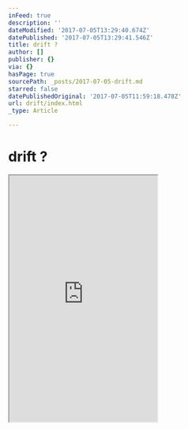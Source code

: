 ```yaml
---
inFeed: true
description: ''
dateModified: '2017-07-05T13:29:40.674Z'
datePublished: '2017-07-05T13:29:41.546Z'
title: drift ?
author: []
publisher: {}
via: {}
hasPage: true
sourcePath: _posts/2017-07-05-drift.md
starred: false
datePublishedOriginal: '2017-07-05T11:59:18.478Z'
url: drift/index.html
_type: Article

---
```

# drift ?

<iframe src="https://the-grid.github.io/ed-userhtml/?g=eJx1VEtv2zAMvudXMD40zurI3YpuQF9Du-bQw7JiLXYJgkGRZVuJIxkSHTdb899HKU5btFgOISnx8fET6XO1KsBZcRGViLVL07Zt2Xyu-JwJs0qdEYpXq1SUHNmiLqLL3nl_NIJ75BbB5HDlNlrAjVU5wjeTSRiNyMUJq2q87PXzRgtURsdD-NsDWHMLeEaKyiFGuIBW6cy0LPPxb-13109PMJ0l0EemtMIhWImN1eDNtVnKDL7C2qgM4i5MGO1MJeHgADqVSWuNfXcQR7sGnFZ1LRGUFlWTUUJslZAsGg7hlPA-17mA_lEC1AaylcTSZI6OphCpTGpU-SZKIKICuSq8hpaLpVesdBK9ksl5E65caVova6WDXfNCellSJi9NngehI5h1BXMu0NgNFXzmVu7IhT0hb0j3P0-8PuuMzk1Tjitr-YbV1qDBTS2Zq3zDgldVzG3RrKgfN0xAs0a7kiiiWgmBqBtXxtqru5xbL7bJCx8sN3bMRRm_B4lTOaPKz53QTYgOiSvDs9et4T7KNyAJSAImAbWrKsnzWJ6QTcp3jiUTUlWxli3ccJTUfgpU9oMPNOSSGRE6YsJKuh9X0ltxtJvWaBgYBjDMU0H-EcpHTBd8zTsPSsN4GPjdBBjKZJwzVhXKsxlxbfRmZRoXXGmt_GFYrNM0XbhukMNmdTOWRnBI-A8hChp6jS18fMCiX8MuJHaY3fXmgRcTvpIv6KdHM_9QNbfkMKFVpHF10uK1pLeQMdGmO6LPetuY_gIYdj-5vbsbP_z-Nf55f_tjQvUGR-yYfRzsHfyTxIMvZfZ5WTaf_ixPHgcUfJ7udzx8D8Y6-9_X4B8n1FyA" height="500" style=""></iframe>